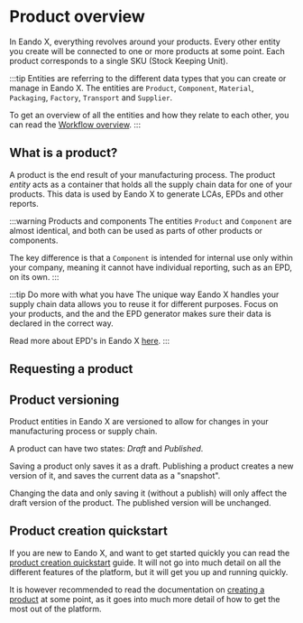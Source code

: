 # Product overview

<!-- Add docs for batch actions on this page? -->

In Eando X, everything revolves around your products. Every other entity you create will be connected to one or more products at some point. Each product corresponds to a single SKU (Stock Keeping Unit).

:::tip
Entities are referring to the different data types that you can create or manage in Eando X. The entities are `Product`, `Component`, `Material`, `Packaging`, `Factory`, `Transport` and `Supplier`.

To get an overview of all the entities and how they relate to each other, you can read the [Workflow overview](/documentation/getting-started/workflow-overview).
:::

## What is a product?

A product is the end result of your manufacturing process. The product _entity_ acts as a container that holds all the supply chain data for one of your products. This data is used by Eando X to generate LCAs, EPDs and other reports.

:::warning Products and components
The entities `Product` and `Component` are almost identical, and both can be used as parts of other products or components.

The key difference is that a `Component` is intended for internal use only within your company, meaning it cannot have individual reporting, such as an EPD, on its own.
:::

:::tip Do more with what you have
The unique way Eando X handles your supply chain data allows you to reuse it for different purposes. Focus on your products, and the and the EPD generator makes sure their data is declared in the correct way.

Read more about EPD's in Eando X [here](/documentation/epd/epd-overview).
:::

## Requesting a product

<!--@include: ../__partials/product-request.md -->

## Product versioning

Product entities in Eando X are versioned to allow for changes in your manufacturing process or supply chain.

A product can have two states: _Draft_ and _Published_.

Saving a product only saves it as a draft. Publishing a product creates a new version of it, and saves the current data as a "snapshot".

Changing the data and only saving it (without a publish) will only affect the draft version of the product. The published version will be unchanged.


## Product creation quickstart
If you are new to Eando X, and want to get started quickly you can read the [product creation quickstart](/documentation/guides/creating-your-first-product) guide. It will not go into much detail on all the different features of the platform, but it will get you up and running quickly.

It is however recommended to read the documentation on [creating a product](/documentation/product/creating-a-product) at some point, as it goes into much more detail of how to get the most out of the platform.
